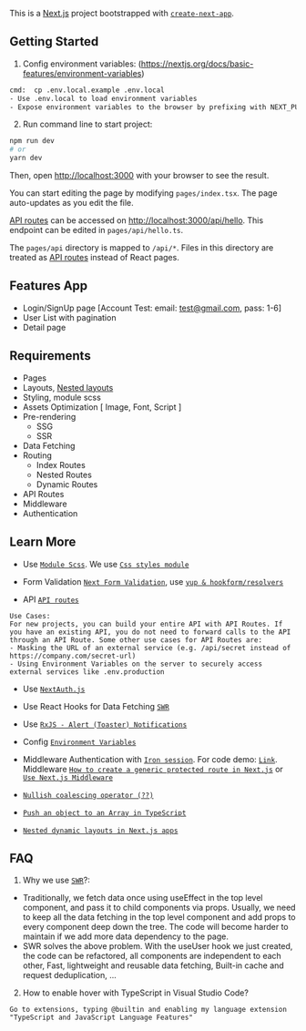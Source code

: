 This is a [Next.js](https://nextjs.org/) project bootstrapped with [`create-next-app`](https://github.com/vercel/next.js/tree/canary/packages/create-next-app).

## Getting Started

1. Config environment variables: (https://nextjs.org/docs/basic-features/environment-variables)

```bash
cmd:  cp .env.local.example .env.local
- Use .env.local to load environment variables
- Expose environment variables to the browser by prefixing with NEXT_PUBLIC_ as NEXT_PUBLIC_COOKIE_PASSWORD, NEXT_PUBLIC_API_URL
```

2. Run command line to start project:

```bash
npm run dev
# or
yarn dev
```

Then, open [http://localhost:3000](http://localhost:3000) with your browser to see the result.

You can start editing the page by modifying `pages/index.tsx`. The page auto-updates as you edit the file.

[API routes](https://nextjs.org/docs/api-routes/introduction) can be accessed on [http://localhost:3000/api/hello](http://localhost:3000/api/hello). This endpoint can be edited in `pages/api/hello.ts`.

The `pages/api` directory is mapped to `/api/*`. Files in this directory are treated as [API routes](https://nextjs.org/docs/api-routes/introduction) instead of React pages.

## Features App
  - Login/SignUp page [Account Test: email: test@gmail.com, pass: 1-6]
  - User List with pagination
  - Detail page

## Requirements
 
- Pages
- Layouts, [Nested layouts](https://nextjs.org/docs/basic-features/layouts#per-page-layouts)
- Styling, module scss
- Assets Optimization [ Image, Font, Script ]
- Pre-rendering
  - SSG
  - SSR
- Data Fetching
- Routing
  - Index Routes
  - Nested Routes
  - Dynamic Routes
- API Routes
- Middleware
- Authentication

## Learn More

- Use [`Module Scss`](https://nextjs.org/docs/basic-features/built-in-css-support#adding-component-level-css). We use [`Css styles module`](https://github.com/css-modules/css-modules)

- Form Validation [`Next Form Validation`](https://nextjs.org/docs/guides/building-forms#javascript-based-form-validation), use [`yup & hookform/resolvers`](https://www.npmjs.com/package/@hookform/resolvers)
- API [`API routes`](https://nextjs.org/docs/api-routes/introduction)

```
Use Cases:
For new projects, you can build your entire API with API Routes. If you have an existing API, you do not need to forward calls to the API through an API Route. Some other use cases for API Routes are:
- Masking the URL of an external service (e.g. /api/secret instead of https://company.com/secret-url)
- Using Environment Variables on the server to securely access external services like .env.production
```

- Use [`NextAuth.js`](https://next-auth.js.org/getting-started/introduction)
- Use React Hooks for Data Fetching [`SWR`](https://swr.vercel.app/docs/getting-started)
- Use [`RxJS - Alert (Toaster) Notifications`](https://rxjs.dev/)
- Config [`Environment Variables`](https://nextjs.org/docs/basic-features/environment-variables)

- Middleware Authentication with [`Iron session`](https://www.npmjs.com/package/iron-session#nextjs-middlewares-usage). For code demo: [`Link`](https://codesandbox.io/s/plc9c). Middleware [`How to create a generic protected route in Next.js`](https://shipsaas.com/blog/create-protected-route-nextjs) or [`Use Next.js Middleware`](https://www.ctnicholas.dev/articles/how-to-use-nextjs-middleware)
- [`Nullish coalescing operator (??)`](https://developer.mozilla.org/en-US/docs/Web/JavaScript/Reference/Operators/Nullish_coalescing)
- [`Push an object to an Array in TypeScript`](https://bobbyhadz.com/blog/typescript-push-object-to-array)

- [`Nested dynamic layouts in Next.js apps`](https://reacttricks.com/nested-dynamic-layouts-in-next-apps/)
## FAQ

1. Why we use [`SWR`](https://swr.vercel.app/docs/getting-started)?:

- Traditionally, we fetch data once using useEffect in the top level component, and pass it to child components via props. Usually, we need to keep all the data fetching in the top level component and add props to every component deep down the tree. The code will become harder to maintain if we add more data dependency to the page.
- SWR solves the above problem. With the useUser hook we just created, the code can be refactored, all components are independent to each other, Fast, lightweight and reusable data fetching, Built-in cache and request deduplication, ...

2. How to enable hover with TypeScript in Visual Studio Code?

```
Go to extensions, typing @builtin and enabling my language extension "TypeScript and JavaScript Language Features"

```

